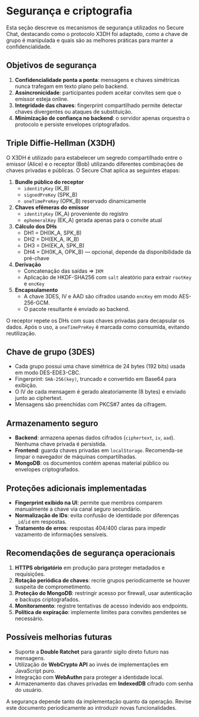 # Segurança e criptografia

Esta seção descreve os mecanismos de segurança utilizados no Secure Chat, destacando como o protocolo X3DH foi adaptado, como a chave de grupo é manipulada e quais são as melhores práticas para manter a confidencialidade.

## Objetivos de segurança

1. **Confidencialidade ponta a ponta**: mensagens e chaves simétricas nunca trafegam em texto plano pelo backend.
2. **Assincronicidade**: participantes podem aceitar convites sem que o emissor esteja online.
3. **Integridade das chaves**: fingerprint compartilhado permite detectar chaves divergentes ou ataques de substituição.
4. **Minimização de confiança no backend**: o servidor apenas orquestra o protocolo e persiste envelopes criptografados.

## Triple Diffie-Hellman (X3DH)

O X3DH é utilizado para estabelecer um segredo compartilhado entre o emissor (Alice) e o receptor (Bob) utilizando diferentes combinações de chaves privadas e públicas. O Secure Chat aplica as seguintes etapas:

1. **Bundle público do receptor**
   - `identityKey` (IK_B)
   - `signedPreKey` (SPK_B)
   - `oneTimePreKey` (OPK_B) reservado dinamicamente
2. **Chaves efêmeras do emissor**
   - `identityKey` (IK_A) proveniente do registro
   - `ephemeralKey` (EK_A) gerada apenas para o convite atual
3. **Cálculo dos DHs**
   - DH1 = DH(IK_A, SPK_B)
   - DH2 = DH(EK_A, IK_B)
   - DH3 = DH(EK_A, SPK_B)
   - DH4 = DH(IK_A, OPK_B) — opcional, depende da disponibilidade da pré-chave
4. **Derivação**
   - Concatenação das saídas => `IKM`
   - Aplicação de HKDF-SHA256 com `salt` aleatório para extrair `rootKey` e `encKey`
5. **Encapsulamento**
   - A chave 3DES, IV e AAD são cifrados usando `encKey` em modo AES-256-GCM.
   - O pacote resultante é enviado ao backend.

O receptor repete os DHs com suas chaves privadas para decapsular os dados. Após o uso, a `oneTimePreKey` é marcada como consumida, evitando reutilização.

## Chave de grupo (3DES)

- Cada grupo possui uma chave simétrica de 24 bytes (192 bits) usada em modo DES-EDE3-CBC.
- Fingerprint: `SHA-256(key)`, truncado e convertido em Base64 para exibição.
- O IV de cada mensagem é gerado aleatoriamente (8 bytes) e enviado junto ao ciphertext.
- Mensagens são preenchidas com PKCS#7 antes da cifragem.

## Armazenamento seguro

- **Backend**: armazena apenas dados cifrados (`ciphertext`, `iv`, `aad`). Nenhuma chave privada é persistida.
- **Frontend**: guarda chaves privadas em `localStorage`. Recomenda-se limpar o navegador de máquinas compartilhadas.
- **MongoDB**: os documentos contém apenas material público ou envelopes criptografados.

## Proteções adicionais implementadas

- **Fingerprint exibido na UI**: permite que membros comparem manualmente a chave via canal seguro secundário.
- **Normalização de IDs**: evita confusão de identidade por diferenças `_id`/`id` em respostas.
- **Tratamento de erros**: respostas 404/400 claras para impedir vazamento de informações sensíveis.

## Recomendações de segurança operacionais

1. **HTTPS obrigatório** em produção para proteger metadados e requisições.
2. **Rotação periódica de chaves**: recrie grupos periodicamente se houver suspeita de comprometimento.
3. **Proteção do MongoDB**: restringir acesso por firewall, usar autenticação e backups criptografados.
4. **Monitoramento**: registre tentativas de acesso indevido aos endpoints.
5. **Política de expiração**: implemente limites para convites pendentes se necessário.

## Possíveis melhorias futuras

- Suporte a **Double Ratchet** para garantir sigilo direto futuro nas mensagens.
- Utilização de **WebCrypto API** ao invés de implementações em JavaScript puro.
- Integração com **WebAuthn** para proteger a identidade local.
- Armazenamento das chaves privadas em **IndexedDB** cifrado com senha do usuário.

A segurança depende tanto da implementação quanto da operação. Revise este documento periodicamente ao introduzir novas funcionalidades.
